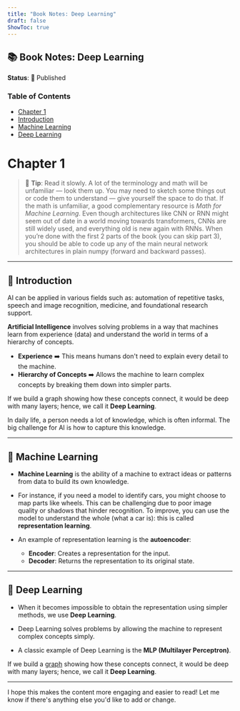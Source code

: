 ```yaml
---
title: "Book Notes: Deep Learning"
draft: false
ShowToc: true
---
```


## 📚 **Book Notes: Deep Learning**
**Status**: 🚀 Published

### **Table of Contents**

- [Chapter 1](#chapter-1)
- [Introduction](#introduction)
- [Machine Learning](#machine-learning)
- [Deep Learning](#deep-learning)

# Chapter 1

> 📝 **Tip**: Read it slowly. A lot of the terminology and math will be unfamiliar — look them up. You may need to sketch some things out or code them to understand — give yourself the space to do that. If the math is unfamiliar, a good complementary resource is *Math for Machine Learning*. Even though architectures like CNN or RNN might seem out of date in a world moving towards transformers, CNNs are still widely used, and everything old is new again with RNNs. When you’re done with the first 2 parts of the book (you can skip part 3), you should be able to code up any of the main neural network architectures in plain numpy (forward and backward passes).

---

## 🌟 **Introduction**

AI can be applied in various fields such as: automation of repetitive tasks, speech and image recognition, medicine, and foundational research support.

**Artificial Intelligence** involves solving problems in a way that machines learn from experience (data) and understand the world in terms of a hierarchy of concepts.

- **Experience** ➡️ This means humans don't need to explain every detail to the machine.
- **Hierarchy of Concepts** ➡️ Allows the machine to learn complex concepts by breaking them down into simpler parts.

If we build a graph showing how these concepts connect, it would be deep with many layers; hence, we call it **Deep Learning**.

In daily life, a person needs a lot of knowledge, which is often informal. The big challenge for AI is how to capture this knowledge.

---

## 🤖 **Machine Learning**

- **Machine Learning** is the ability of a machine to extract ideas or patterns from data to build its own knowledge.

- For instance, if you need a model to identify cars, you might choose to map parts like wheels. This can be challenging due to poor image quality or shadows that hinder recognition. To improve, you can use the model to understand the whole (what a car is): this is called **representation learning**.

- An example of representation learning is the **autoencoder**:
  - **Encoder**: Creates a representation for the input.
  - **Decoder**: Returns the representation to its original state.

---

## 🧠 **Deep Learning**

- When it becomes impossible to obtain the representation using simpler methods, we use **Deep Learning**.

- Deep Learning solves problems by allowing the machine to represent complex concepts simply.

- A classic example of Deep Learning is the **MLP (Multilayer Perceptron)**.

If we build a [graph](https://en.wikipedia.org/wiki/Graph_(discrete_mathematics)) showing how these concepts connect, it would be deep with many layers; hence, we call it **Deep Learning**.

---

I hope this makes the content more engaging and easier to read! Let me know if there's anything else you'd like to add or change.

